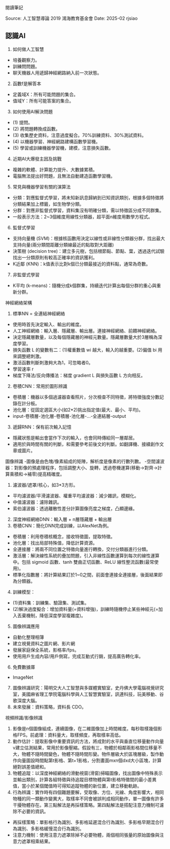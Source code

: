 閱讀筆記

Source: 人工智慧導論 2019 鴻海教育基金會 
Date: 2025-02
rjsiao

認識AI
-
1. 如何做人工智慧
- 培養觀察力。
- 訓練問問題。
- 聊天機器人用遞歸神經網路納入前一次狀態。
2. 函數f是解答本
- 定義域X：所有可能問題的集合。
- 值域Y：所有可能答案的集合。
3. 如何使用AI解決問題
- (1) 提問。
- (2) 將問題轉換成函數。
- (3) 收集歷史資料，注意過度擬合。70%訓練資料、30%測試資料。
- (4) 以機器學習、神經網路建構函數學習機。
- (5) 學習或訓練機器學習機，建模，注意損失函數。
4. 近期AI大爆發主因及挑戰
- 複雜的軟體、計算能力提升、大數據累積。
- 電腦無法提出好問題，且無法自動建造函數學習機。
5. 常見與機器學習有關的演算法
- 分類：對應監督式學習，將未知新訊息歸納到已知資訊類別，根據多個特徵將分類結果加上標籤，如生物學分類。
- 分群：對應非監督式學習，資料集沒有明確分類，需以特徵區分成不同群集。
- 一般表示方法：2~3個維度用線性分類器，超平面n維度用數學方程式。
6. 監督式學習
- 支持向量機 (SVM)：根據核函數用決定以線性或非線性分類器分群，找出最大支持向量(兩分類間距離分類線最近的點取對大距離)
- 決策樹 (decision tree)：建立多元樹，包括根節點、節點、葉，透過迭代試驗找出一分類原則有較高正確率的資訊獲利。
- K近鄰 (KNN)：k值表示比對k個已分類最接近的資料點，通常為奇數。
7. 非監督式學習
- K平均 (k-means)：隨機分成k個群集，持續迭代計算出每個分群的重心與重新分群。

神經網絡架構
1. 標準NN = 全連結神經網絡
- 使用時首先決定輸入、輸出的維度。
- 人工神經網絡：輸入層、隱藏層、輸出層。連接神經網絡、前饋神經網絡。
- 決定隱藏層數量，以及每個隱藏層的神經元數量。隱藏層數量大於3層稱為深度學習。
- 損失函數 L 的變數有二：(1)權重數值 wi 越大，輸入的越重要。(2)偏值 bi 用來調整總刺激。
- 激活函數判斷刺激夠大為1，可忽略者0。
- 學習速率 r 
- 梯度下降法/反向傳播法：梯度 gradient L 與損失函數 L 方向相反。
2. 卷積CNN：常用於圖形辨識
- 卷積層：機器以多個過濾器查看照片，分次檢查不同特徵，將特徵強度分數記錄在計分板。
- 池化層：從固定選區大小(如2*2)挑出指定值(最大、最小、平均)。
- input-卷積層-池化層-卷積層-池化層-...-全連結層-output
3. 遞歸RNN：保有前次輸入記憶
- 隱藏狀態是輸出會當作下次的輸入，也會同時傳給同一層鄰居。
- 適用於與時間有關的判斷，和需要參考前後文的判斷。如翻譯機、接續創作文章或圖片。

圖像辨識
-圖像是由色塊/像素組成的矩陣，解析度是像素的行數列數。
-空間濾波器：對影像的預處理程序，包括調整大小、旋轉，透過卷機運算(移動->對齊->計算乘積和->補零)提高精確度。
1. 濾波器/遮罩/核心，如3*3方形。
- 平均濾波器/平滑濾波器、權重平均濾波器：減少雜訊，模糊化。
- 中值濾波器：濾除雜訊。
- 索伯濾波器：透過離散性差分計算圖像亮度之梯度，凸顯邊緣。
2. 深度神經網絡DNN：輸入層 + n層隱藏層 + 輸出層
3. 卷積CNN：簡化DNN完成訓練，以AlexNet為例。
- 卷積層：利用卷積核概念，接收特徵圖，提取特徵。
- 池化層：找出局部特殊值，降低計算資源。
- 全連接層：將兩不同位置之特徵向量進行轉換，交付分類器進行分類。
- 激活層：解決線性系統的疊加問題，引入非線性函數運算到每次的線性運算中。包括 sigmoid 函數、tanh 雙曲正切函數、ReLU 線性整流函數(最常使用)。
- 標準化指數層：將計算結果訂於1~0之間，前面會連接全連接層，後面結果即為分類器。
4. 訓練模型：
- (1)資料集：訓練集、驗證集、測試集。
- (2)解決過度擬合：增加資料量(=資料增強)，訓練時隨機停止某些神經元(=加入丟棄機制，降低深度學習複雜度)。
5. 圖像辨識應用
- 自動化整理相簿
- 建立視覺資料之圖片網、影片網
- 發展家庭保全系統，影格率/fps。
- 使用用戶生成內容/用戶側寫，完成互動式行銷，提高廣告轉化率。
6. 免費數據庫
- ImageNet
7. 圖像辨識研究：陽明交大人工智慧與多媒體實驗室，史丹佛大學電腦視覺研究室，美國麻省理工學院電腦科學與人工智慧實驗室，訊連科技，玩美移動、谷歌深度大腦。
8. 未來發展：資料策略，資料長 CDO。

視頻辨識/影像辨識
1. 影像是n個圖像組成，連續圖像，在二維圖像加上時間維度。每秒取樣幾個影格FPS。前處理：資料量大，取樣頻度，再取樣率高低。
2. 動作估計：提取影像中重要資訊的方法，將成對的水平與垂直位移量動作向量v建立估測結果，常用於影像壓縮。假設有三，物體於相鄰兩影格間位移量不大，物體不隨時間變色，物體不隨時間形變。物件層級大於區塊層級，製作動作向量圖設時間點第t影格、第t+1影格，分割畫面mxn個dxd大小區塊，計算絕對誤差值總和。
3. 物體追蹤：以深度神經網絡的滑動視窗(滑窗)掃瞄圖像，找出圖像中特殊表示並輸出類別，計算各組特徵與待追蹤目標物體與第t影格特徵間的最小差異值，當小於某個閾值時可得知追蹤物體的新位置，建立移動軌跡。
4. 行為辨識：實作時有四個難題要解，受取像、方位、光線、角度影響大，相同物種的同一類動作變異大，取樣率不同會被誤判成相同動作，單一圖像有許多干擾物體存在。第三點解法是再採樣策略。第四點解法是搭配注意力機制可濾除不必要的資訊。
- 再採樣策略：單影格行為識別、多影格延遲混合行為識別、多影格早期混合行為識別、多影格緩慢混合行為識別。
- 注意力機制：使用注意力遮罩除掉不必要物體，兩個相同張量的原始圖像與注意力遮罩相乘結果。


